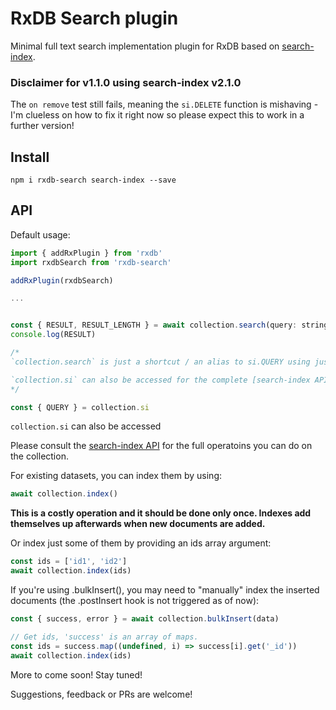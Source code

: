 # RxDB Search plugin

Minimal full text search implementation plugin for RxDB based on [search-index](https://github.com/fergiemcdowall/search-index).

### Disclaimer for v1.1.0 using search-index v2.1.0

The `on remove` test still fails, meaning the `si.DELETE` function is mishaving -  I'm clueless on how to fix it right now so please expect this to work in a further version!

## Install

```cli
npm i rxdb-search search-index --save
```
## API

Default usage:

```js
import { addRxPlugin } from 'rxdb'
import rxdbSearch from 'rxdb-search'

addRxPlugin(rxdbSearch)

...


const { RESULT, RESULT_LENGTH } = await collection.search(query: string, siQUERYoptions ?: {})
console.log(RESULT)

/*
`collection.search` is just a shortcut / an alias to si.QUERY using just the AND operator, that accepts a string as the `query` parameter.

`collection.si` can also be accessed for the complete [search-index API](https://github.com/fergiemcdowall/search-index/tree/master/docs) on the collection.
*/

const { QUERY } = collection.si
```
`collection.si` can also be accessed

Please consult the [search-index API](https://github.com/fergiemcdowall/search-index/tree/master/docs) for the full operatoins you can do on the collection.

For existing datasets, you can index them by using:

```js
await collection.index()
```

__This is a costly operation and it should be done only once. Indexes add themselves up afterwards when new documents are added.__

Or index just some of them by providing an ids array argument:

```js
const ids = ['id1', 'id2']
await collection.index(ids)
```

If you're using .bulkInsert(), you may need to "manually" index the inserted documents (the .postInsert hook is not triggered as of now):

```js
const { success, error } = await collection.bulkInsert(data)

// Get ids, 'success' is an array of maps.
const ids = success.map((undefined, i) => success[i].get('_id'))
await collection.index(ids)
```

More to come soon! Stay tuned!

Suggestions, feedback or PRs are welcome!
